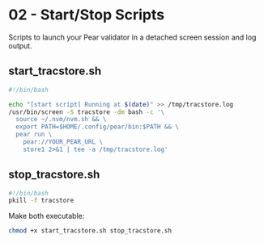 # 02 - Start/Stop Scripts

Scripts to launch your Pear validator in a detached screen session and log output.

## start_tracstore.sh

```bash
#!/bin/bash

echo "[start script] Running at $(date)" >> /tmp/tracstore.log
/usr/bin/screen -S tracstore -dm bash -c '\
  source ~/.nvm/nvm.sh && \
  export PATH=$HOME/.config/pear/bin:$PATH && \
  pear run \
    pear://YOUR_PEAR_URL \
    store1 2>&1 | tee -a /tmp/tracstore.log'
```

## stop_tracstore.sh

```bash
#!/bin/bash
pkill -f tracstore
```

Make both executable:

```bash
chmod +x start_tracstore.sh stop_tracstore.sh
```
